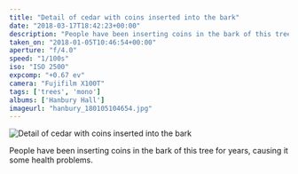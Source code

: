 ```yaml
---
title: "Detail of cedar with coins inserted into the bark"
date: "2018-03-17T18:42:23+00:00"
description: "People have been inserting coins in the bark of this tree for years, causing it some health problems."
taken_on: "2018-01-05T10:46:54+00:00"
aperture: "f/4.0"
speed: "1/100s"
iso: "ISO 2500"
expcomp: "+0.67 ev"
camera: "Fujifilm X100T"
tags: ['trees', 'mono']
albums: ['Hanbury Hall']
imageurl: "hanbury_180105104654.jpg"
---
```


![Detail of cedar with coins inserted into the bark](https://wingsopenwide-images.s3.amazonaws.com/s/hanbury_180105104654.jpg)

People have been inserting coins in the bark of this tree for years, causing it some health problems.